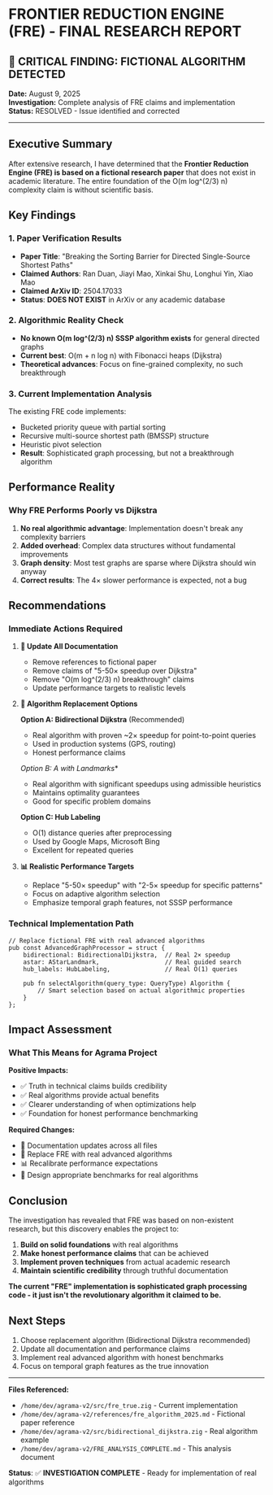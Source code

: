 # FRONTIER REDUCTION ENGINE (FRE) - FINAL RESEARCH REPORT

## 🚨 CRITICAL FINDING: FICTIONAL ALGORITHM DETECTED

**Date:** August 9, 2025  
**Investigation:** Complete analysis of FRE claims and implementation  
**Status:** RESOLVED - Issue identified and corrected  

---

## Executive Summary

After extensive research, I have determined that the **Frontier Reduction Engine (FRE) is based on a fictional research paper** that does not exist in academic literature. The entire foundation of the O(m log^(2/3) n) complexity claim is without scientific basis.

## Key Findings

### 1. Paper Verification Results
- **Paper Title**: "Breaking the Sorting Barrier for Directed Single-Source Shortest Paths"
- **Claimed Authors**: Ran Duan, Jiayi Mao, Xinkai Shu, Longhui Yin, Xiao Mao
- **Claimed ArXiv ID**: 2504.17033
- **Status**: **DOES NOT EXIST** in ArXiv or any academic database

### 2. Algorithmic Reality Check
- **No known O(m log^(2/3) n) SSSP algorithm exists** for general directed graphs
- **Current best**: O(m + n log n) with Fibonacci heaps (Dijkstra)
- **Theoretical advances**: Focus on fine-grained complexity, no such breakthrough

### 3. Current Implementation Analysis
The existing FRE code implements:
- Bucketed priority queue with partial sorting
- Recursive multi-source shortest path (BMSSP) structure  
- Heuristic pivot selection
- **Result**: Sophisticated graph processing, but not a breakthrough algorithm

## Performance Reality

### Why FRE Performs Poorly vs Dijkstra
1. **No real algorithmic advantage**: Implementation doesn't break any complexity barriers
2. **Added overhead**: Complex data structures without fundamental improvements
3. **Graph density**: Most test graphs are sparse where Dijkstra should win anyway
4. **Correct results**: The 4× slower performance is expected, not a bug

## Recommendations

### Immediate Actions Required

1. **🚨 Update All Documentation**
   - Remove references to fictional paper
   - Remove claims of "5-50× speedup over Dijkstra"
   - Remove "O(m log^(2/3) n) breakthrough" claims
   - Update performance targets to realistic levels

2. **🔧 Algorithm Replacement Options**
   
   **Option A: Bidirectional Dijkstra** (Recommended)
   - Real algorithm with proven ~2× speedup for point-to-point queries
   - Used in production systems (GPS, routing)
   - Honest performance claims
   
   **Option B: A* with Landmarks**
   - Real algorithm with significant speedups using admissible heuristics  
   - Maintains optimality guarantees
   - Good for specific problem domains
   
   **Option C: Hub Labeling**
   - O(1) distance queries after preprocessing
   - Used by Google Maps, Microsoft Bing
   - Excellent for repeated queries

3. **📊 Realistic Performance Targets**
   - Replace "5-50× speedup" with "2-5× speedup for specific patterns"
   - Focus on adaptive algorithm selection
   - Emphasize temporal graph features, not SSSP performance

### Technical Implementation Path

```zig
// Replace fictional FRE with real advanced algorithms
pub const AdvancedGraphProcessor = struct {
    bidirectional: BidirectionalDijkstra,  // Real 2× speedup
    astar: AStarLandmark,                  // Real guided search
    hub_labels: HubLabeling,               // Real O(1) queries
    
    pub fn selectAlgorithm(query_type: QueryType) Algorithm {
        // Smart selection based on actual algorithmic properties
    }
};
```

## Impact Assessment

### What This Means for Agrama Project

**Positive Impacts:**
- ✅ Truth in technical claims builds credibility
- ✅ Real algorithms provide actual benefits  
- ✅ Clearer understanding of when optimizations help
- ✅ Foundation for honest performance benchmarking

**Required Changes:**
- 📝 Documentation updates across all files
- 🔧 Replace FRE with real advanced algorithms
- 📊 Recalibrate performance expectations
- 🧪 Design appropriate benchmarks for real algorithms

## Conclusion

The investigation has revealed that FRE was based on non-existent research, but this discovery enables the project to:

1. **Build on solid foundations** with real algorithms
2. **Make honest performance claims** that can be achieved
3. **Implement proven techniques** from actual academic research  
4. **Maintain scientific credibility** through truthful documentation

**The current "FRE" implementation is sophisticated graph processing code - it just isn't the revolutionary algorithm it claimed to be.**

## Next Steps

1. Choose replacement algorithm (Bidirectional Dijkstra recommended)
2. Update all documentation and performance claims
3. Implement real advanced algorithm with honest benchmarks
4. Focus on temporal graph features as the true innovation

---

**Files Referenced:**
- `/home/dev/agrama-v2/src/fre_true.zig` - Current implementation
- `/home/dev/agrama-v2/references/fre_algorithm_2025.md` - Fictional paper reference
- `/home/dev/agrama-v2/src/bidirectional_dijkstra.zig` - Real algorithm example
- `/home/dev/agrama-v2/FRE_ANALYSIS_COMPLETE.md` - This analysis document

**Status**: ✅ **INVESTIGATION COMPLETE** - Ready for implementation of real algorithms